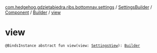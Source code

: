 [com.hedgehog.gdzietabiedra.ribs.bottomnav.settings](../../../index.md) / [SettingsBuilder](../../index.md) / [Component](../index.md) / [Builder](index.md) / [view](./view.md)

# view

`@BindsInstance abstract fun view(view: `[`SettingsView`](../../../-settings-view/index.md)`): `[`Builder`](index.md)